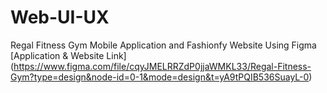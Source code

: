 # Web-UI-UX
Regal Fitness Gym Mobile Application and Fashionfy Website Using Figma 
[Application & Website Link] (https://www.figma.com/file/cqyJMELRRZdP0jjaWMKL33/Regal-Fitness-Gym?type=design&node-id=0-1&mode=design&t=yA9tPQIB536SuayL-0)
